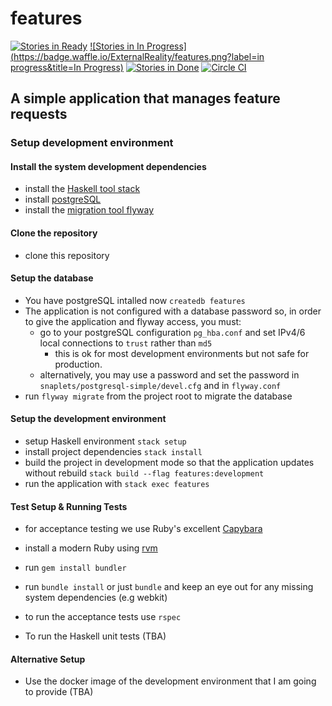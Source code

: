 # features

[![Stories in Ready](https://badge.waffle.io/ExternalReality/features.png?label=ready&title=Ready)](http://waffle.io/ExternalReality/features) [![Stories in In Progress](https://badge.waffle.io/ExternalReality/features.png?label=in progress&title=In Progress)](http://waffle.io/ExternalReality/features) [![Stories in Done](https://badge.waffle.io/ExternalReality/features.png?label=done&title=Done)](http://waffle.io/ExternalReality/features) [![Circle CI](https://circleci.com/gh/ExternalReality/features.svg?style=shield)](https://circleci.com/gh/ExternalReality/features)

## A simple application that manages feature requests

### Setup development environment

#### Install the system development dependencies

- install the [Haskell tool stack](http://docs.haskellstack.org/en/stable/install_and_upgrade/#mac-os-x)
- install [postgreSQL](http://www.postgresql.org/download/macosx/)
- install the [migration tool flyway](http://flywaydb.org/blog/homebrew.html#1802)

#### Clone the repository
- clone this repository


#### Setup the database
- You have postgreSQL intalled now `createdb features`
- The application is not configured with a database password so, in order to give the
  application and flyway access, you must:
  - go to your postgreSQL configuration `pg_hba.conf` and set IPv4/6 local connections to `trust` rather than `md5`
    - this is ok for most development environments but not safe for production.
  - alternatively, you may use a password and set the password in `snaplets/postgresql-simple/devel.cfg` and in `flyway.conf`
- run `flyway migrate` from the project root to migrate the database

#### Setup the development environment
- setup Haskell environment `stack setup`
- install project dependencies `stack install`
- build the project in development mode so that the application updates without rebuild `stack build --flag features:development`
- run the application with `stack exec features`


#### Test Setup & Running Tests
- for acceptance testing we use Ruby's excellent [Capybara](https://jnicklas.github.io/capybara/)
- install a modern Ruby using [rvm](https://rvm.io/)
- run `gem install bundler`
- run `bundle install` or just `bundle` and keep an eye out for any missing system dependencies (e.g webkit)
- to run the acceptance tests use `rspec`

- To run the Haskell unit tests (TBA)

#### Alternative Setup
- Use the docker image of the development environment that I am going to provide (TBA)
